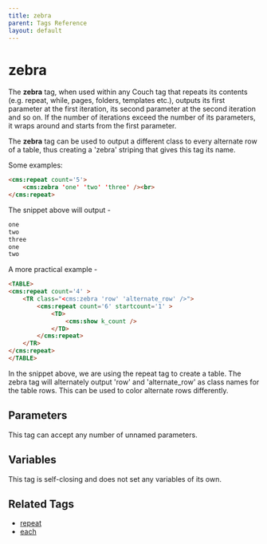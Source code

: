 ```yaml
---
title: zebra
parent: Tags Reference
layout: default
---
```


# zebra

The **zebra** tag, when used within any Couch tag that repeats its contents (e.g. repeat, while, pages, folders, templates etc.), outputs its first parameter at the first iteration, its second parameter at the second iteration and so on. If the number of iterations exceed the number of its parameters, it wraps around and starts from the first parameter.

The **zebra** tag can be used to output a different class to every alternate row of a table, thus creating a 'zebra' striping that gives this tag its name.

Some examples:

```html
<cms:repeat count='5'>
    <cms:zebra 'one' 'two' 'three' /><br>
</cms:repeat>
```

The snippet above will output -

```html
one
two
three
one
two
```

A more practical example -

```html
<TABLE>
<cms:repeat count='4' >
    <TR class="<cms:zebra 'row' 'alternate_row' />">
        <cms:repeat count='6' startcount='1' >
            <TD>
                <cms:show k_count />
            </TD>
        </cms:repeat>
    </TR>
</cms:repeat>
</TABLE>
```

In the snippet above, we are using the repeat tag to create a table. The zebra tag will alternately output 'row' and 'alternate\_row' as class names for the table rows. This can be used to color alternate rows differently.

## Parameters

This tag can accept any number of unnamed parameters.

## Variables

This tag is self-closing and does not set any variables of its own.

## Related Tags

* [repeat](./repeat.html)
* [each](./each.html)
